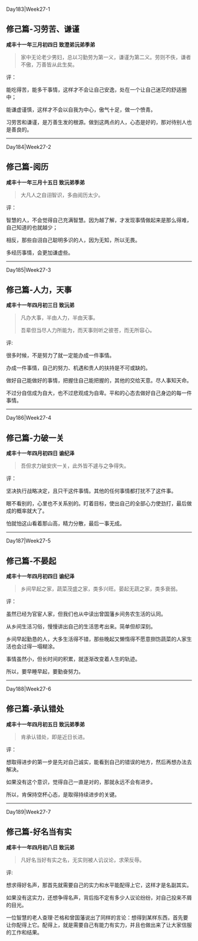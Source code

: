 Day183|Week27-1

## 修己篇-习劳苦、谦谨

**咸丰十一年三月初四日 致澄弟沅弟季弟**

>家中无论老少男妇，总以习勤劳为第一义，谦谨为第二义。劳则不佚，谦者不傲，万善皆从此生矣。

评：

能吃得苦，能多干事情，这样才不会让自己安逸，处在一个让自己迷茫的舒适圈中；

能谦虚谨慎，这样才不会以自我为中心，傲气十足，做一个愤青。

习劳苦和谦谨，是万善生发的根源。做到这两点的人，心态是好的，那对待别人也是善良的。

------

Day184|Week27-2

## 修己篇-阅历

**咸丰十一年三月十五日 致沅弟季弟**

>大凡人之自诩智识，多由阅历太少。

评：

智慧的人，不会觉得自己充满智慧。因为越了解，才发现事情做起来是那么得难，自己知道的也就越少；

相反，那些自诩自己聪明多识的人，因为无知，所以无畏。

多经历事情，会更加谦虚些。

------

Day185|Week27-3

## 修己篇-人力，天事

**咸丰十一年四月初三日 致沅弟**

>凡办大事，半由人力，半由天事。
>
>吾辈但当尽人力所能为，而天事则听之彼苍，而无所容心。

评:

很多时候，不是努力了就一定能办成一件事情。

办成一件事情，自己的努力、机遇和贵人的扶持是不可或缺的。

做好自己能做好的事情，把握住自己能把握的，其他的交给天意。尽人事知天命。

不过分自信成为自大，也不过悲观成为自卑。平和的心态去做好自己身边的每一件事情。

------

Day186|Week27-4

## 修己篇-力破一关

**咸丰十一年四月初四日 谕纪泽**

> 吾但求力破安庆一关，此外皆不遽与之争得失。

评：

坚决执行战略决定，且只干这件事情。其他的任何事情都打扰不了这件事。

眼不看别的，心里也不关系别的。盯着目标，使出自己的全部心力使劲打，最后做成的概率就大了。

怕就怕这山看着那山高，精力分散，最后一事无成。

------

Day187|Week27-5

## 修己篇-不晏起

**咸丰十一年四月初四日 谕纪泽**

>乡间早起之家，蔬菜茂盛之家，类多兴旺。晏起无蔬之家，类多衰弱。

评：

虽然已经为官宦人家，但我们也从中读出曾国藩乡间务农生活的认同。

从乡间生活习俗，慢慢讲出自己的生活思考出来。简单但却深刻。

乡间早起勤恳的人，大多生活得不错，那些晚起又懒惰得不愿意捯饬蔬菜的人家生活也会过得一塌糊涂。

事情虽然小，但长时间的积累，就逐渐改变着人生的轨迹。

所以，要早睡早起，要勤奋努力。

------

Day188|Week27-6

## 修己篇-承认错处

**咸丰十一年四月初五日 致沅弟季弟**

>肯承认错处，即是近日长进。

评：

想取得进步的第一步是先对自己诚实，能看到自己的错误的地方，然后再想办法去解决。

如果没有这个意识，觉得自己一直是对的，那就永远不会有进步。

所以，肯保持空杯心态，是取得持续进步的关键。

------

Day189|Week27-7

## 修己篇-好名当有实

**咸丰十一年四月初八日 致沅弟**

>凡好名当好有实之名，无实则被人讥议论，求荣反辱。

评:

想求得好名声，那首先就需要自己的实力和水平能配得上它，这样才是名副其实。

如果没有这实力，还想争得名声，背后指不定有多少人议论纷纷，对自己投来不屑的目光。

一位智慧的老人查理·芒格和曾国藩说出了同样的言论：想得到某样东西，首先要让你配得上它。配得上，就是需要自己有能力有实力，并且也做出来了让大家信服的工作和结果。




